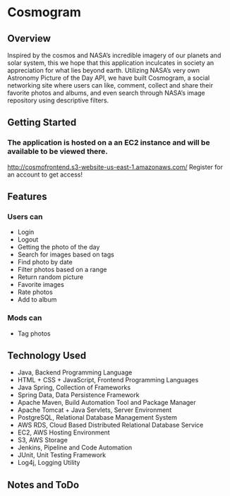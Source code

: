 # Cosmogram


## Overview
Inspired by the cosmos and NASA’s incredible imagery of our planets and solar system, this we hope that this application inculcates in society an appreciation for what lies beyond earth. Utilizing NASA’s very own Astronomy Picture of the Day API, we have built Cosmogram, a social networking site where users can like, comment, collect and share their favorite photos and albums, and even search through NASA’s image repository using descriptive filters.


## Getting Started
### The application is hosted on a an EC2 instance and will be available to be viewed there.
http://cosmofrontend.s3-website-us-east-1.amazonaws.com/
Register for an account to get access!


## Features
### Users can
- Login
- Logout
- Getting the photo of the day
- Search for images based on tags
- Find photo by date
- Filter photos based on a range
- Return random picture
- Favorite images
- Rate photos
- Add to album
### Mods can
- Tag photos


## Technology Used
- Java, Backend Programming Language
- HTML + CSS + JavaScript, Frontend Programming Languages
- Java Spring, Collection of Frameworks
- Spring Data, Data Persistence Framework 
- Apache Maven, Build Automation Tool and Package Manager
- Apache Tomcat + Java Servlets, Server Environment
- PostgreSQL, Relational Database Management System
- AWS RDS, Cloud Based Distributed Relational Database Service
- EC2, AWS Hosting Environment
- S3, AWS Storage
- Jenkins, Pipeline and Code Automation
- JUnit, Unit Testing Framework
- Log4j, Logging Utility


## Notes and ToDo
